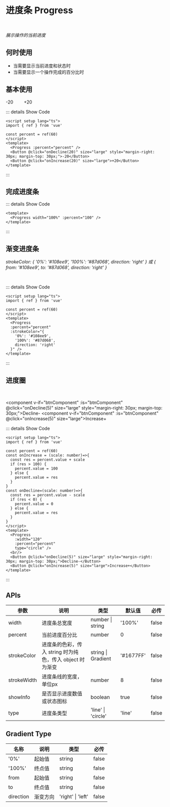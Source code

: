 # 进度条 Progress




<br/>

*展示操作的当前进度*

## 何时使用

- 当需要显示当前进度和状态时
- 当需要显示一个操作完成的百分比时

<script setup lang="ts">
import { ref } from 'vue'
import{requestAnimationFrame}from "../../../packages/index.ts"
  import { shallowRef, onMounted } from 'vue'  
  const mapComponent = shallowRef(null)
  const btnComponent = shallowRef(null)
  const switchComponent = shallowRef(null)
onMounted(()=>{
    // import('./sunComponent.vue').then(module => {
    //   mapComponent.value = module.default
    // })
     import('../../../packages/progress/Progress.vue').then(module => {
      mapComponent.value = module.default
    })
     import('../../../packages/button/Button.vue').then(module => {
      btnComponent.value = module.default
    })
     import('../../../packages/switch/Switch.vue').then(module => {
      switchComponent.value = module.default
    })
})
const percent = ref(60)
const checked = ref(false)

const onIncrease = (scale: number)=>{
  const res = percent.value + scale
  if (res > 100) {
    percent.value = 100
  } else {
    percent.value = res
  }
}
const onDecline=(scale: number)=>{
  const res = percent.value - scale
  if (res < 0) {
    percent.value = 0
  } else {
    percent.value = res
  }
}




const isloadFn=()=>{
  percent.value++

  if(checked.value){
    console.log(percent.value)
  if(percent.value==100) return
     window.requestAnimationFrame(isloadFn)
  }
  
  // let time
  // if(checked.value){
  //     time=setInterval(()=>{
  //       percent.value++
  //       console.log(percent.value)
  //       if(percent.value==100){
  //         clearInterval(time)
  //       }
  //       },100)
  // }else{
  //    if(time){
  //         clearInterval(time)
  //       }
  // }
}
</script>

## 基本使用

<component v-if="mapComponent" :is="mapComponent"  :percent="percent" />
<component v-if="btnComponent" :is="btnComponent" @click="onDecline(20)" size="large" style="margin-right: 30px; margin-top: 30px;">-20</component>
<component v-if="btnComponent" :is="btnComponent" @click="onIncrease(20)" size="large">+20</component>

::: details Show Code

```vue
<script setup lang="ts">
import { ref } from 'vue'

const percent = ref(60)
</script>
<template>
  <Progress :percent="percent" />
  <Button @click="onDecline(20)" size="large" style="margin-right: 30px; margin-top: 30px;">-20</Button>
  <Button @click="onIncrease(20)" size="large">+20</Button>
</template>
```

:::

## 完成进度条

<component v-if="mapComponent" :is="mapComponent"  width="100%" :percent="100" />

::: details Show Code

```vue
<template>
  <Progress width="100%" :percent="100" />
</template>
```

:::

## 渐变进度条

*strokeColor: { '0%': '#108ee9', '100%': '#87d068', direction: 'right' } 或 { from: '#108ee9', to: '#87d068', direction: 'right' }*

<br/>

<component v-if="mapComponent" :is="mapComponent" 
  :percent="percent"
  :strokeColor="{
    '0%': '#108ee9',
    '100%': '#87d068',
    direction: 'right'
  }" />

::: details Show Code

```vue
<script setup lang="ts">
import { ref } from 'vue'

const percent = ref(60)
</script>
<template>
  <Progress
  :percent="percent"
  :strokeColor="{
    '0%': '#108ee9',
    '100%': '#87d068',
    direction: 'right'
  }" />
</template>
```

:::

## 进度圈

<component v-if="mapComponent" :is="mapComponent" 
  :width="120"
  :percent="percent"
  type="circle" />

<br/>

<component v-if="btnComponent" :is="btnComponent" @click="onDecline(5)" size="large" style="margin-right: 30px; margin-top: 30px;">Decline-</component>
<component v-if="btnComponent" :is="btnComponent" @click="onIncrease(5)" size="large">Increase+</component>

::: details Show Code

```vue
<script setup lang="ts">
import { ref } from 'vue'

const percent = ref(60)
const onIncrease = (scale: number)=>{
  const res = percent.value + scale
  if (res > 100) {
    percent.value = 100
  } else {
    percent.value = res
  }
}
const onDecline=(scale: number)=>{
  const res = percent.value - scale
  if (res < 0) {
    percent.value = 0
  } else {
    percent.value = res
  }
}
</script>
<template>
  <Progress
    :width="120"
    :percent="percent"
    type="circle" />
  <br/>
  <Button @click="onDecline(5)" size="large" style="margin-right: 30px; margin-top: 30px;">Decline-</Button>
  <Button @click="onIncrease(5)" size="large">Increase+</Button>
</template>
```
:::

<!-- ## 自动加载

自动加载需要自己加上定时器让绑定percent的属性值自增就ok了 

<component v-if="mapComponent" :is="mapComponent"  :percent="percent" />

<div class="m-flex">
  <h3 class="u-h3">Loading state: </h3>
  <component v-if="switchComponent" :is="switchComponent"   v-model:checked="checked"  @change="isloadFn()"/>
</div>

::: details Show Code

```vue
<script setup lang="ts">
const percent = ref(60)
const checked = ref(false)

const isloadFn=()=>{

  const time
  if(checked.value){
        time=setInterval(()=>{
        percent.value++
        console.log(percent.value)
        if(percent.value==100){
          percent.value=0
          clearInterval(time)
        }
        },100)
  }else{
    if(time){
      clearInterval(time)
    }
  }

}
</script>
<template>
  <Progress  :percent="percent" />

  <Switch  v-model:checked="checked"  @change="isloadFn()" ></Switch>
</template>
```
:::

<style>
.m-flex {
  display: flex;
  gap: 12px;
 
  align-items: center;
}
.u-h3 {
  margin-top: 0 !important;
}
.spin-content {
  display: inline-block;
  border: 1px solid #91d5ff;
  background-color: #e6f7ff;
  padding: 16px;
}
.u-spin {
  display: inline-block;
  width: 100px !important;
  height: 100px !important;
}
</style> -->

## APIs

参数 | 说明 | 类型 | 默认值 | 必传
-- | -- | -- | -- | --
width | 进度条总宽度 | number &#124; string | '100%' | false
percent | 当前进度百分比 | number | 0 | false
strokeColor | 进度条的色彩，传入 string 时为纯色，传入 object 时为渐变 | string &#124; Gradient | '#1677FF' | false
strokeWidth | 进度条线的宽度，单位px | number | 8 | false
showInfo | 是否显示进度数值或状态图标 | boolean | true | false
type | 进度条类型 | 'line' &#124; 'circle' | 'line' | false

## Gradient Type

名称 | 说明 | 类型 | 必传
-- | -- | -- | --
'0%' | 起始值 | string | false
'100%' | 终点值 | string | false
from | 起始值 | string | false
to | 终点值 | string | false
direction | 渐变方向 | 'right' &#124; 'left' | false
